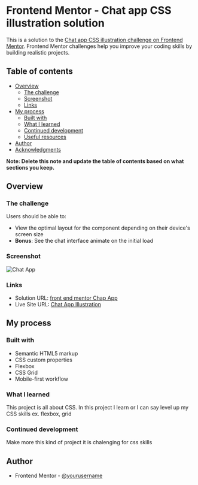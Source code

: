 # Frontend Mentor - Chat app CSS illustration solution

This is a solution to the [Chat app CSS illustration challenge on Frontend Mentor](https://www.frontendmentor.io/challenges/chat-app-css-illustration-O5auMkFqY). Frontend Mentor challenges help you improve your coding skills by building realistic projects.

## Table of contents

- [Overview](#overview)
  - [The challenge](#the-challenge)
  - [Screenshot](#screenshot)
  - [Links](#links)
- [My process](#my-process)
  - [Built with](#built-with)
  - [What I learned](#what-i-learned)
  - [Continued development](#continued-development)
  - [Useful resources](#useful-resources)
- [Author](#author)
- [Acknowledgments](#acknowledgments)

**Note: Delete this note and update the table of contents based on what sections you keep.**

## Overview

### The challenge

Users should be able to:

- View the optimal layout for the component depending on their device's screen size
- **Bonus**: See the chat interface animate on the initial load

### Screenshot

![Chat App](./images/ScreenShot.PNG)

### Links

- Solution URL: [front end mentor Chap App](https://www.frontendmentor.io/challenges/chat-app-css-illustration-O5auMkFqY/hub/chat-app-illustration-css-flexbox-and-grid-1XIMLSDC-0)
- Live Site URL: [Chat App Illustration](https://nikhilkdhande.github.io/front-end-mentor-chat-app-illustration/)

## My process

### Built with

- Semantic HTML5 markup
- CSS custom properties
- Flexbox
- CSS Grid
- Mobile-first workflow

### What I learned

This project is all about CSS.
In this project I learn or I can say level up my CSS skills ex. flexbox, grid

### Continued development

Make more this kind of project it is chalenging for css skills

## Author

- Frontend Mentor - [@yourusername](https://www.frontendmentor.io/profile/yourusername)
